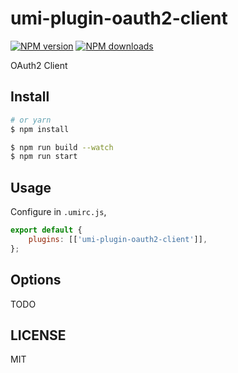 # umi-plugin-oauth2-client

[![NPM version](https://img.shields.io/npm/v/@io84team/umi-plugin-oauth2-client.svg?style=flat)](https://npmjs.org/package/@io84team/umi-plugin-oauth2-client) [![NPM downloads](http://img.shields.io/npm/dm/@io84team/umi-plugin-oauth2-client.svg?style=flat)](https://npmjs.org/package/@io84team/umi-plugin-oauth2-client)

OAuth2 Client

## Install

```bash
# or yarn
$ npm install
```

```bash
$ npm run build --watch
$ npm run start
```

## Usage

Configure in `.umirc.js`,

```js
export default {
    plugins: [['umi-plugin-oauth2-client']],
};
```

## Options

TODO

## LICENSE

MIT

